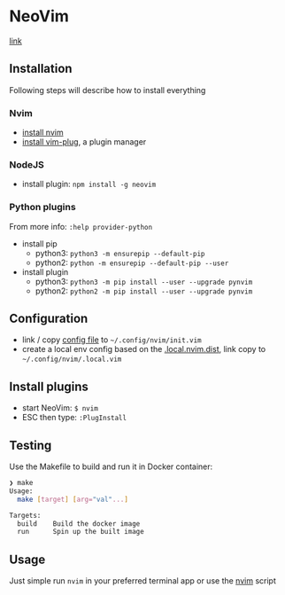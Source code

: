 # NeoVim

[link](https://neovim.io/)

## Installation

Following steps will describe how to install everything

### Nvim

- [install nvim](https://github.com/neovim/neovim/wiki/Installing-Neovim)
- [install vim-plug](https://github.com/junegunn/vim-plug#unix-linux), a plugin manager

### NodeJS

- install plugin: `npm install -g neovim`

### Python plugins

From more info: `:help provider-python`

- install pip 
  - python3: `python3 -m ensurepip --default-pip`
  - python2: `python -m ensurepip --default-pip --user`
- install plugin
  - python3: `python3 -m pip install --user --upgrade pynvim`
  - python2: `python2 -m pip install --user --upgrade pynvim`

## Configuration

- link / copy [config file](/vim/.nvim.config) to `~/.config/nvim/init.vim`
- create a local env config based on the [.local.nvim.dist](/vim/dotfiles/.local.nvim.dist), link copy to
  `~/.config/nvim/.local.vim`

## Install plugins

- start NeoVim: `$ nvim`
- ESC then type: `:PlugInstall`

## Testing

Use the Makefile to build and run it in Docker container:

```bash
❯ make
Usage:
  make [target] [arg="val"...]

Targets:
  build    Build the docker image
  run      Spin up the built image
```

## Usage

Just simple run `nvim` in your preferred terminal app or use the [nvim](nvim) script
